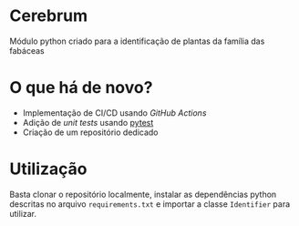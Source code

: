 # Cerebrum

Módulo python criado para a identificação de plantas da família das fabáceas

# O que há de novo?

* Implementação de CI/CD usando *GitHub Actions*
* Adição de *unit tests* usando [pytest](https://docs.pytest.org/en/7.1.x/)
* Criação de um repositório dedicado

# Utilização

Basta clonar o repositório localmente, instalar as dependências python descritas no arquivo `requirements.txt` e importar a classe `Identifier` para utilizar.

